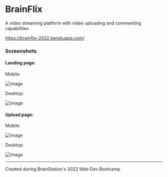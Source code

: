 # BrainFlix

A video streaming platform with video uploading and commenting capabilities

https://brainflix-2022.herokuapp.com/

### Screenshots
#### Landing page:

Mobile:

![image](https://user-images.githubusercontent.com/104222379/192429018-1eaa7648-8c19-4d6d-9750-01bc0533c809.png)

Desktop:

![image](https://user-images.githubusercontent.com/104222379/192428281-a90af989-b78b-485c-8616-f642b621fd41.png)

#### Upload page:

Mobile:

![image](https://user-images.githubusercontent.com/104222379/192428964-3b392792-c5bd-4a23-a1aa-5a2a8d225618.png)

Desktop:

![image](https://user-images.githubusercontent.com/104222379/192428325-513da064-b849-42a6-b8f3-48b69b0dc265.png)



----------
Created during BrainStation's 2022 Web Dev Bootcamp
